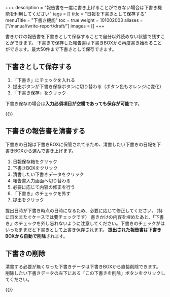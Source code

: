 +++
description = "報告書を一度に書き上げることができない場合は下書き機能を利用してください"
tags = []
title = "日報を下書きとして保存する"
menuTitle = "下書き機能"
toc = true
weight = 101002003
aliases = ["/manual/write-report/draft/"]
images = []
+++

書きかけの報告書を下書きとして保存することで自分以外読めない状態で残すことができます。
下書きで保存した報告書は下書きBOXから再度書き始めることができます。最大50件まで下書きとして保存できます。

## 下書きとして保存する

1. 「下書き」にチェックを入れる
1. 提出ボタンが下書き保存ボタンに切り替わる（ボタン色もオレンジに変化）
1. 「下書き保存」をクリック

下書き保存の場合は**入力必須項目が空欄であっても保存が可能**です。

{{<appscreen filename="report-draft-save" title="報告書を作成する際に、「下書き」にチェックを入れて保存すると下書きBOXに保存されます">}}

## 下書きの報告書を清書する

下書きの日報は下書きBOXに保管されてるため、清書したい下書きの日報を下書きBOXから選んで書き上げます。

1. 日報保存箱をクリック
1. 下書きBOXをクリック
1. 清書したい下書きデータをクリック
1. 報告書入力画面へ切り替わる
1. 必要に応じて内容の修正を行う
1. 「下書き」のチェックを外す
1. 提出をクリック

提出日時が下書き時点の日時になるため、必要に応じて修正してください。（特に日をまたぐケースでは要チェックです）
書きかけの内容を埋めたあと、「下書き」のチェックを外し忘れないように注意してください。下書きのチェックがはいったままだと下書きとして上書き保存されます。
**提出された報告書は下書きBOXから自動で削除**されます。

## 下書きの削除

清書する必要が無くなった下書きデータは下書きBOXから直接削除できます。
削除したい下書きデータの左下にある「この下書きを削除」ボタンをクリックしてください。

{{<appscreen filename="draft-delete" title="下書きの日報を削除">}}
